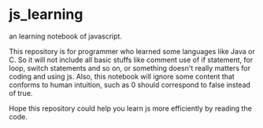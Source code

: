 # js_learning

an learning notebook of javascript.

This repository is for programmer who learned some languages like Java or C.
So it will not include all basic stuffs like comment use of if statement, for loop, switch statements and so on, or something doesn't really matters for coding and using js. Also, this notebook will ignore some content that conforms to human intuition, such as 0 should correspond to false instead of true.

Hope this repository could help you learn js more efficiently by reading the code.

